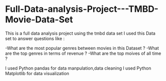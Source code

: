 # Full-Data-analysis-Project---TMBD-Movie-Data-Set
This is a full data analysis project using the tmbd data set
I used this Data set to answer questions like :

-What are the most popular genres between movies in this Dataset ?
-What are the top genres in terms of revenue ?
-What are the top moives of all time ?

I used Python pandas for data manpulation,data cleaning
I used Python Matplotlib for data visualization

